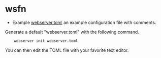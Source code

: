 
# wsfn

- Example [webserver.toml](webserver.toml-example) an example configuration file with comments.

Generate a default "webserver.toml" with the following command.

```bash
    webserver init webserver.toml
```

You can then edit the TOML file with your favorite text editor.
